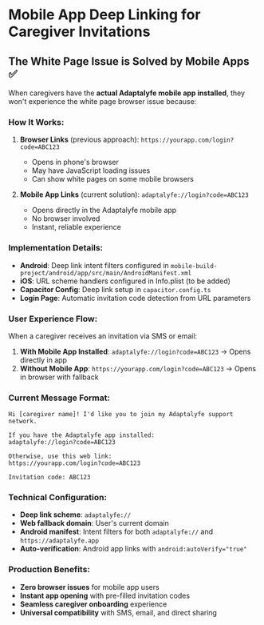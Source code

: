 # Mobile App Deep Linking for Caregiver Invitations

## The White Page Issue is Solved by Mobile Apps ✅

When caregivers have the **actual Adaptalyfe mobile app installed**, they won't experience the white page browser issue because:

### How It Works:
1. **Browser Links** (previous approach): `https://yourapp.com/login?code=ABC123`
   - Opens in phone's browser
   - May have JavaScript loading issues
   - Can show white pages on some mobile browsers

2. **Mobile App Links** (current solution): `adaptalyfe://login?code=ABC123`
   - Opens directly in the Adaptalyfe mobile app
   - No browser involved
   - Instant, reliable experience

### Implementation Details:
- **Android**: Deep link intent filters configured in `mobile-build-project/android/app/src/main/AndroidManifest.xml`
- **iOS**: URL scheme handlers configured in Info.plist (to be added)
- **Capacitor Config**: Deep link setup in `capacitor.config.ts`
- **Login Page**: Automatic invitation code detection from URL parameters

### User Experience Flow:
When a caregiver receives an invitation via SMS or email:
1. **With Mobile App Installed**: `adaptalyfe://login?code=ABC123` → Opens directly in app
2. **Without Mobile App**: `https://yourapp.com/login?code=ABC123` → Opens in browser with fallback

### Current Message Format:
```
Hi [caregiver name]! I'd like you to join my Adaptalyfe support network.

If you have the Adaptalyfe app installed:
adaptalyfe://login?code=ABC123

Otherwise, use this web link:
https://yourapp.com/login?code=ABC123

Invitation code: ABC123
```

### Technical Configuration:
- **Deep link scheme**: `adaptalyfe://`
- **Web fallback domain**: User's current domain
- **Android manifest**: Intent filters for both `adaptalyfe://` and `https://adaptalyfe.app`
- **Auto-verification**: Android app links with `android:autoVerify="true"`

### Production Benefits:
- **Zero browser issues** for mobile app users
- **Instant app opening** with pre-filled invitation codes
- **Seamless caregiver onboarding** experience
- **Universal compatibility** with SMS, email, and direct sharing